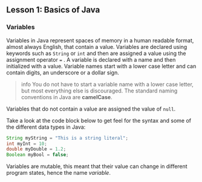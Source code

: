 ## Lesson 1: Basics of Java

### Variables

Variables in Java represent spaces of memory in a human readable format, almost always English,  that contain a value.  Variables are declared using keywords such as `String` or `int` and then are assigned a value using the assignment operator `=` .  A variable is declared with a name and then initialized with a value. Variable names start with a lower case letter and can contain digits, an underscore or a dollar sign. 

> info You do not have to start a variable name with a lower case letter, but most everything else is discouraged. The standard naming conventions in Java are **camelCase**. 

 Variables that do not contain a value are assigned the value of `null`. 

Take a look at the code block below to get feel for the syntax and some of the different data types in Java:

```java
String myString = "This is a string literal";
int myInt = 10;
double myDouble = 1.2;
Boolean myBool = false; 
```

Variables are mutable, this meant that their value can change in different program states, hence the name *variable*. 
